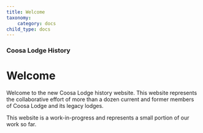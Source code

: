 ```yaml
---
title: Welcome
taxonomy:
    category: docs
child_type: docs
---
```


### Coosa Lodge History

# Welcome

Welcome to the new Coosa Lodge history website. This website represents the collaborative effort of more than a dozen current and former members of Coosa Lodge and its legacy lodges.

This website is a work-in-progress and represents a small portion of our work so far.
